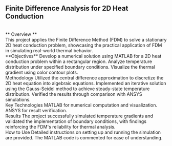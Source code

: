 ## Finite Difference Analysis for 2D Heat Conduction ##
<br>
** Overview **
<br>
This project applies the Finite Difference Method (FDM) to solve a stationary 2D heat conduction problem, showcasing the practical application of FDM in simulating real-world thermal behavior.
<br>
**Objectives**
Develop a numerical solution using MATLAB for a 2D heat conduction problem within a rectangular region.
Analyze temperature distribution under specified boundary conditions.
Visualize the thermal gradient using color contour plots.
<br>
Methodology
Utilized the central difference approximation to discretize the 2D heat equation into algebraic equations.
Implemented an iterative solution using the Gauss-Seidel method to achieve steady-state temperature distribution.
Verified the results through comparison with ANSYS simulations.
<br>
Key Technologies
MATLAB for numerical computation and visualization.
ANSYS for result verification.
<br>
Results
The project successfully simulated temperature gradients and validated the implementation of boundary conditions, with findings reinforcing the FDM's reliability for thermal analysis.
<br>
How to Use
Detailed instructions on setting up and running the simulation are provided. The MATLAB code is commented for ease of understanding.
